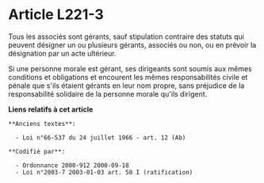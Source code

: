 # Article L221-3

Tous les associés sont gérants, sauf stipulation contraire des statuts qui peuvent désigner un ou plusieurs gérants, associés
ou non, ou en prévoir la désignation par un acte ultérieur.

Si une personne morale est gérant, ses dirigeants sont soumis aux mêmes conditions et obligations et encourent les mêmes
responsabilités civile et pénale que s'ils étaient gérants en leur nom propre, sans préjudice de la responsabilité solidaire
de la personne morale qu'ils dirigent.

**Liens relatifs à cet article**

	**Anciens textes**:

	  - Loi n°66-537 du 24 juillet 1966 - art. 12 (Ab)

	**Codifié par**:

	  - Ordonnance 2000-912 2000-09-18
	  - Loi n°2003-7 2003-01-03 art. 50 I (ratification)
